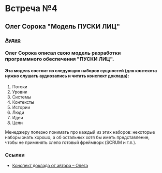 # Встреча №4

## Олег Сорока "Модель ПУСКИ ЛИЦ"

### [Аудио](../meetups/2021-03-02.mp3)

### Олег Сорока описал свою модель разработки программного обеспечения "ПУСКИ ЛИЦ".

#### Эта модель состоит из следующих наборов сущностей (для контекста нужно слушать аудиозапись и читать конспект доклада):

1. Потоки
2. Уровни
3. Системы
4. Контексты
5. Истории
6. Люди
7. Идеи
8. Цели

Менеджеру полезно понимать про каждый из этих наборов: некоторые наборы знать хорошо, а об остальных хотя бы иметь представление, чтобы не применять слепо готовый фреймворк (SCRUM и т.п.).

### Ссылки

- [Конспект доклада от автора – Олега](https://workflowy.com/s/5054462ca015/9uwwsO1NTvANj92F)
